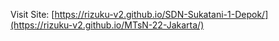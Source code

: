 Visit Site: [https://rizuku-v2.github.io/SDN-Sukatani-1-Depok/](https://rizuku-v2.github.io/MTsN-22-Jakarta/)
